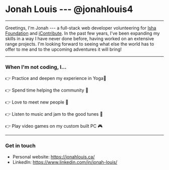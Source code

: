 # Jonah Louis --- @jonahlouis4

----
Greetings, I'm Jonah --- a full-stack web developer volunteering for [Isha Foundation](https://isha.sadhguru.org/ca/en) and [iContribute](https://icontribute.community/#/). In the past few years, I've been expanding my skills in a way I have never done before, having worked on an extensive range projects. I'm looking forward to seeing what else the world has to offer to me and to the upcoming adventures it will bring!

---

### When I'm not coding, I...

👉 Practice and deepen my experience in Yoga🧘

👉 Spend time helping the community 🙏

👉 Love to meet new people 👋

👉 Listen to music and jam to the good tunes 🎵

👉 Play video games on my custom built PC 🎮 

---

### Get in touch

 - Personal website: https://jonahlouis.ca/
 - LinkedIn: https://www.linkedin.com/in/jonah-louis/


